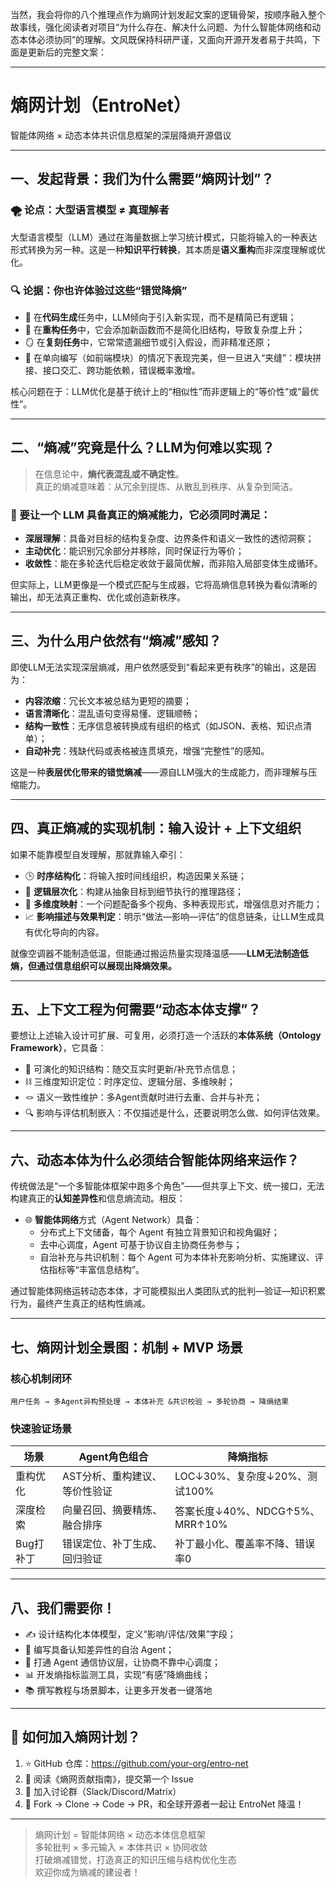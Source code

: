 当然，我会将你的八个推理点作为熵网计划发起文案的逻辑骨架，按顺序融入整个故事线，强化阅读者对项目“为什么存在、解决什么问题、为什么智能体网络和动态本体必须协同”的理解。文风既保持科研严谨，又面向开源开发者易于共鸣，下面是更新后的完整文案：

---

# 熵网计划（EntroNet）  
智能体网络 × 动态本体共识信息框架的深层降熵开源倡议

---

## 一、发起背景：我们为什么需要“熵网计划”？

### 🌪️ 论点：大型语言模型 ≠ 真理解者  
大型语言模型（LLM）通过在海量数据上学习统计模式，只能将输入的一种表达形式转换为另一种。这是一种**知识平行转换**，其本质是**语义重构**而非深度理解或优化。

### 🔍 论据：你也许体验过这些“错觉降熵”  
- 🔧 在**代码生成**任务中，LLM倾向于引入新实现，而不是精简已有逻辑；  
- 🧩 在**重构任务**中，它会添加新函数而不是简化旧结构，导致复杂度上升；  
- 🪞 在**复刻任务**中，它常常遗漏细节或引入假设，而非精准还原；  
- 🧱 在单向编写（如前端模块）的情况下表现完美，但一旦进入“夹缝”：模块拼接、接口交汇、跨功能依赖，错误概率激增。  

核心问题在于：LLM优化是基于统计上的“相似性”而非逻辑上的“等价性”或“最优性”。

---

## 二、“熵减”究竟是什么？LLM为何难以实现？

> 在信息论中，**熵代表混乱或不确定性**。  
> 真正的熵减意味着：从冗余到提炼、从散乱到秩序、从复杂到简洁。

### 🤖 要让一个 LLM 具备真正的熵减能力，它必须同时满足：
- **深层理解**：具备对目标的结构复杂度、边界条件和语义一致性的透彻洞察；
- **主动优化**：能识别冗余部分并移除，同时保证行为等价；
- **收敛性**：能在多轮迭代后稳定收敛于最简优解，而非陷入局部变体生成循环。

但实际上，LLM更像是一个模式匹配与生成器，它将高熵信息转换为看似清晰的输出，却无法真正重构、优化或创造新秩序。

---

## 三、为什么用户依然有“熵减”感知？

即使LLM无法实现深层熵减，用户依然感受到“看起来更有秩序”的输出，这是因为：

- **内容浓缩**：冗长文本被总结为更短的摘要；
- **语言清晰化**：混乱语句变得易懂、逻辑顺畅；
- **结构一致性**：无序信息被转换成有组织的格式（如JSON、表格、知识点清单）；
- **自动补完**：残缺代码或表格被连贯填充，增强“完整性”的感知。

这是一种**表层优化带来的错觉熵减**——源自LLM强大的生成能力，而非理解与压缩能力。

---

## 四、真正熵减的实现机制：输入设计 + 上下文组织

如果不能靠模型自发理解，那就靠输入牵引：
- 🕒 **时序结构化**：将输入按时间线组织，构造因果关系链；
- 🧠 **逻辑层次化**：构建从抽象目标到细节执行的推理路径；
- 🧩 **多维度映射**：一个问题配备多个视角、多种表现形式，增强信息对齐能力；
- 📈 **影响描述与效果判定**：明示“做法—影响—评估”的信息链条，让LLM生成具有优化导向的内容。

就像空调器不能制造低温，但能通过搬运热量实现降温感——**LLM无法制造低熵，但通过信息组织可以展现出降熵效果。**

---

## 五、上下文工程为何需要“动态本体支撑”？

要想让上述输入设计可扩展、可复用，必须打造一个活跃的**本体系统（Ontology Framework）**，它具备：

- 🧭 可演化的知识结构：随交互实时更新/补充节点信息；
- ⛓️ 三维度知识定位：时序定位、逻辑分层、多维映射；
- 🪢 语义一致性维护：多Agent贡献时进行去重、合并与补充；
- 🔍 影响与评估机制嵌入：不仅描述是什么，还要说明怎么做、如何评估效果。

---

## 六、动态本体为什么必须结合智能体网络来运作？

传统做法是“一个多智能体框架中跑多个角色”——但共享上下文、统一接口，无法构建真正的**认知差异性**和信息熵流动。相反：

- 🌐 **智能体网络**方式（Agent Network）具备：
  - 分布式上下文储备，每个 Agent 有独立背景知识和视角偏好；
  - 去中心调度，Agent 可基于协议自主协商任务参与；
  - 自治补充与共识机制：每个 Agent 可为本体补充影响分析、实施建议、评估指标等“丰富信息结构”。

通过智能体网络运转动态本体，才可能模拟出人类团队式的批判—验证—知识积累行为，最终产生真正的结构性熵减。

---

## 七、熵网计划全景图：机制 + MVP 场景

### 核心机制闭环  
```
用户任务 → 多Agent异构预处理 → 本体补充 &共识校验 → 多轮协商 → 降熵结果
```

### 快速验证场景  
| 场景 | Agent角色组合 | 降熵指标 |
|------|----------------|------------|
| 重构优化 | AST分析、重构建议、等价性验证 | LOC↓30%、复杂度↓20%、测试100% |
| 深度检索 | 向量召回、摘要精炼、融合排序 | 答案长度↓40%、NDCG↑5%、MRR↑10% |
| Bug打补丁 | 错误定位、补丁生成、回归验证 | 补丁最小化、覆盖率不降、错误率0 |

---

## 八、我们需要你！

- ✍️ 设计结构化本体模型，定义“影响/评估/效果”字段；
- 🧠 编写具备认知差异性的自治 Agent；
- 📡 打通 Agent 通信协议层，让协商不靠中心调度；
- 📊 开发熵指标监测工具，实现“有感”降熵曲线；
- 📚 撰写教程与场景脚本，让更多开发者一键落地

---

## 🔗 如何加入熵网计划？

1. ⭐ GitHub 仓库：https://github.com/your-org/entro-net  
2. 📄 阅读《熵网贡献指南》，提交第一个 Issue  
3. 💬 加入讨论群（Slack/Discord/Matrix）  
4. 🚀 Fork → Clone → Code → PR，和全球开源者一起让 EntroNet 降温！

---

> 熵网计划 = 智能体网络 × 动态本体信息框架  
> 多轮批判 × 多元输入 × 本体共识 × 协同收敛  
> 打破熵减错觉，打造真正的知识压缩与结构优化生态  
> 欢迎你成为熵减的建设者！
